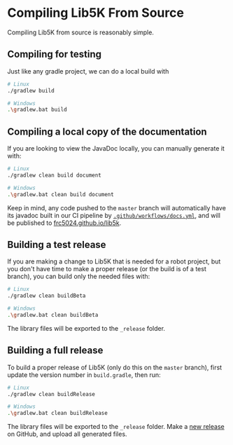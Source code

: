 # Compiling Lib5K From Source

Compiling Lib5K from source is reasonably simple.

## Compiling for testing
Just like any gradle project, we can do a local build with
```sh
# Linux
./gradlew build

# Windows
.\gradlew.bat build
```

## Compiling a local copy of the documentation
If you are looking to view the JavaDoc locally, you can manually generate it with:
```sh
# Linux
./gradlew clean build document

# Windows
.\gradlew.bat clean build document
```

Keep in mind, any code pushed to the `master` branch will automatically have its javadoc built in our CI pipeline by [`.github/workflows/docs.yml`](https://github.com/frc5024/lib5k/blob/master/.github/workflows/docs.yml), and will be published to [frc5024.github.io/lib5k](https://frc5024.github.io/lib5k).

## Building a test release

If you are making a change to Lib5K that is needed for a robot project, but you don't have time to make a proper release (or the build is of a test branch), you can build only the needed files with:
```sh
# Linux
./gradlew clean buildBeta

# Windows
.\gradlew.bat clean buildBeta
```

The library files will be exported to the `_release` folder.

## Building a full release

To build a proper release of Lib5K (only do this on the `master` branch), first update the version number in `build.gradle`, then run:
```sh
# Linux
./gradlew clean buildRelease

# Windows
.\gradlew.bat clean buildRelease
```

The library files will be exported to the `_release` folder. Make a [new release](https://github.com/frc5024/lib5k/releases/new) on GitHub, and upload all generated files.